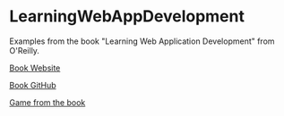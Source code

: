 # LearningWebAppDevelopment

Examples from the book "Learning Web Application Development" from O'Reilly.

[Book Website](http://learningwebappdev.com/)

[Вook GitHub](https://github.com/semmypurewal/LearningWebAppDev)

[Game from the book](https://233blr.github.io/Battleship/)
